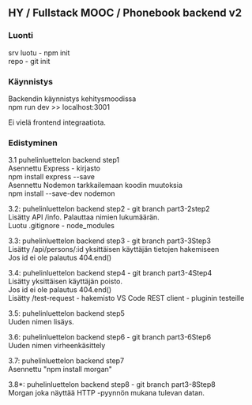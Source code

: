 


## HY / Fullstack MOOC / Phonebook backend v2

### Luonti  

srv luotu - npm init  
repo - git init  

### Käynnistys  
Backendin käynnistys kehitysmoodissa  
npm run dev >> localhost:3001  

Ei vielä frontend integraatiota.

### Edistyminen

3.1 puhelinluettelon backend step1  
Asennettu Express - kirjasto  
npm install express --save  
Asennettu Nodemon tarkkailemaan koodin muutoksia  
npm install --save-dev nodemon  

3.2: puhelinluettelon backend step2  - git branch part3-2step2  
Lisätty API /info. Palauttaa nimien lukumäärän.  
Luotu .gitignore - node_modules  

3.3: puhelinluettelon backend step3 - git branch part3-3Step3  
Lisätty /api/persons/:id yksittäisen käyttäjän tietojen hakemiseen  
Jos id ei ole palautus 404.end()  

3.4: puhelinluettelon backend step4 - git branch part3-4Step4  
Lisätty yksittäisen käyttäjän poisto.  
Jos id ei ole palautus 404.end()  
Lisätty /test-request - hakemisto VS Code REST client - pluginin testeille  

3.5: puhelinluettelon backend step5  
Uuden nimen lisäys.  

3.6: puhelinluettelon backend step6 - git branch part3-6Step6  
Uuden nimen virheenkäsittely  

3.7: puhelinluettelon backend step7  
Asennettu "npm install morgan"  

3.8*: puhelinluettelon backend step8  - git branch part3-8Step8  
Morgan joka näyttää HTTP -pyynnön mukana tulevan datan.  

